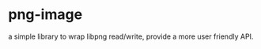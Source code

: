 png-image
=========

a simple library to wrap libpng read/write,  provide a more user friendly API.
